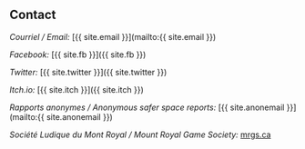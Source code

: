 
## Contact

*Courriel / Email:* [{{ site.email }}](mailto:{{ site.email }})

*Facebook:* [{{ site.fb }}]({{ site.fb }})

*Twitter:* [{{ site.twitter }}]({{ site.twitter }})

*Itch.io:* [{{ site.itch }}]({{ site.itch }})

*Rapports anonymes / Anonymous safer space reports:* [{{ site.anonemail }}](mailto:{{ site.anonemail }})

*Société Ludique du Mont Royal / Mount Royal Game Society:* [mrgs.ca](http://mrgs.ca/)
